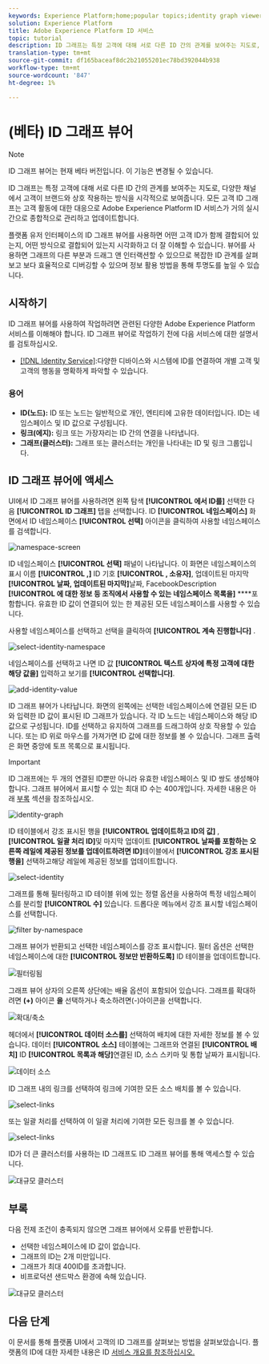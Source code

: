 ```yaml
---
keywords: Experience Platform;home;popular topics;identity graph viewer;Identity graph viewer;graph viewer;Graph viewer;identity namespace;Identity namespace;identity;Identity;Identity service;identity service
solution: Experience Platform
title: Adobe Experience Platform ID 서비스
topic: tutorial
description: ID 그래프는 특정 고객에 대해 서로 다른 ID 간의 관계를 보여주는 지도로, 다양한 채널에서 고객이 브랜드와 상호 작용하는 방식을 시각적으로 보여줍니다.
translation-type: tm+mt
source-git-commit: df165baceaf8dc2b21055201ec78bd392044b938
workflow-type: tm+mt
source-wordcount: '847'
ht-degree: 1%

---
```



# (베타) ID 그래프 뷰어

>[!NOTE]
>
>ID 그래프 뷰어는 현재 베타 버전입니다. 이 기능은 변경될 수 있습니다.

ID 그래프는 특정 고객에 대해 서로 다른 ID 간의 관계를 보여주는 지도로, 다양한 채널에서 고객이 브랜드와 상호 작용하는 방식을 시각적으로 보여줍니다. 모든 고객 ID 그래프는 고객 활동에 대한 대응으로 Adobe Experience Platform ID 서비스가 거의 실시간으로 종합적으로 관리하고 업데이트합니다.

플랫폼 유저 인터페이스의 ID 그래프 뷰어를 사용하면 어떤 고객 ID가 함께 결합되어 있는지, 어떤 방식으로 결합되어 있는지 시각화하고 더 잘 이해할 수 있습니다. 뷰어를 사용하면 그래프의 다른 부분과 드래그 앤 인터랙션할 수 있으므로 복잡한 ID 관계를 살펴보고 보다 효율적으로 디버깅할 수 있으며 정보 활용 방법을 통해 투명도를 높일 수 있습니다.

## 시작하기

ID 그래프 뷰어를 사용하여 작업하려면 관련된 다양한 Adobe Experience Platform 서비스를 이해해야 합니다. ID 그래프 뷰어로 작업하기 전에 다음 서비스에 대한 설명서를 검토하십시오.

- [[!DNL Identity Service]](../home.md):다양한 디바이스와 시스템에 ID를 연결하여 개별 고객 및 고객의 행동을 명확하게 파악할 수 있습니다.

### 용어

- **ID(노드):** ID 또는 노드는 일반적으로 개인, 엔티티에 고유한 데이터입니다. ID는 네임스페이스 및 ID 값으로 구성됩니다.
- **링크(에지):** 링크 또는 가장자리는 ID 간의 연결을 나타냅니다.
- **그래프(클러스터):** 그래프 또는 클러스터는 개인을 나타내는 ID 및 링크 그룹입니다.

## ID 그래프 뷰어에 액세스

UI에서 ID 그래프 뷰어를 사용하려면 왼쪽 탐색 **[!UICONTROL 에서 ID를]** 선택한 다음 **[!UICONTROL ID 그래프]** 탭을 선택합니다. ID **[!UICONTROL 네임스페이스]** 화면에서 ID 네임스페이스 **[!UICONTROL 선택]** 아이콘을 클릭하여 사용할 네임스페이스를 검색합니다.

![namespace-screen](../images/identity-graph-viewer/identity-namespace.png)

ID 네임스페이스 **[!UICONTROL 선택]** 패널이 나타납니다. 이 화면은 네임스페이스의 표시 이름 **[!UICONTROL ,]** ID 기호 **[!UICONTROL , 소유자]**, 업데이트된 마지막 **[!UICONTROL 날짜, 업데이트된 마지막]**&#x200B;날짜, FacebookDescription **[!UICONTROL 에 대한 정보 등 조직에서 사용할 수 있는 네임스페이스 목록을]** ****&#x200B;포함합니다. 유효한 ID 값이 연결되어 있는 한 제공된 모든 네임스페이스를 사용할 수 있습니다.

사용할 네임스페이스를 선택하고 선택을 클릭하여 **[!UICONTROL 계속 진행합니다]** .

![select-identity-namespace](../images/identity-graph-viewer/select-identity-namespace.png)

네임스페이스를 선택하고 나면 ID 값 **[!UICONTROL 텍스트 상자에 특정 고객에 대한 해당 값을]** 입력하고 보기를 **[!UICONTROL 선택합니다]**.

![add-identity-value](../images/identity-graph-viewer/identity-value-filled.png)

ID 그래프 뷰어가 나타납니다. 화면의 왼쪽에는 선택한 네임스페이스에 연결된 모든 ID와 입력한 ID 값이 표시된 ID 그래프가 있습니다. 각 ID 노드는 네임스페이스와 해당 ID 값으로 구성됩니다. ID를 선택하고 유지하여 그래프를 드래그하여 상호 작용할 수 있습니다. 또는 ID 위로 마우스를 가져가면 ID 값에 대한 정보를 볼 수 있습니다. 그래프 출력은 화면 중앙에 토프 목록으로 표시됩니다.

>[!IMPORTANT]
>
>ID 그래프에는 두 개의 연결된 ID뿐만 아니라 유효한 네임스페이스 및 ID 쌍도 생성해야 합니다. 그래프 뷰어에서 표시할 수 있는 최대 ID 수는 400개입니다. 자세한 내용은 아래 [부록](#appendix) 섹션을 참조하십시오.

![identity-graph](../images/identity-graph-viewer/graph-viewer.png)

ID 테이블에서 강조 표시된 행을 **[!UICONTROL 업데이트하고 ID의 값]** , **[!UICONTROL 일괄 처리 ID]**&#x200B;및 마지막 업데이트 **[!UICONTROL 날짜를 포함하는 오른쪽 레일에 제공된 정보를 업데이트하려면 ID]**&#x200B;테이블에서 **[!UICONTROL 강조 표시된 행을]** 선택하고해당 레일에 제공된 정보를 업데이트합니다.

![select-identity](../images/identity-graph-viewer/select-identity.png)

그래프를 통해 필터링하고 ID 테이블 위에 있는 정렬 옵션을 사용하여 특정 네임스페이스를 분리할 **[!UICONTROL 수]** 있습니다. 드롭다운 메뉴에서 강조 표시할 네임스페이스를 선택합니다.

![filter by-namespace](../images/identity-graph-viewer/filter-namespace.png)

그래프 뷰어가 반환되고 선택한 네임스페이스를 강조 표시합니다. 필터 옵션은 선택한 네임스페이스에 대한 **[!UICONTROL 정보만 반환하도록]** ID 테이블을 업데이트합니다.

![필터링됨](../images/identity-graph-viewer/filtered.png)

그래프 뷰어 상자의 오른쪽 상단에는 배율 옵션이 포함되어 있습니다. 그래프를 확대하려면 **(+)** 아이콘 **을** 선택하거나 축소하려면(-)아이콘을 선택합니다.

![확대/축소](../images/identity-graph-viewer/zoom.png)

헤더에서 **[!UICONTROL 데이터 소스를]** 선택하여 배치에 대한 자세한 정보를 볼 수 있습니다. 데이터 **[!UICONTROL 소스]** 테이블에는 그래프와 연결된 **[!UICONTROL 배치]** ID **[!UICONTROL 목록과 해당]**&#x200B;연결된 ID, 소스 스키마 및 통합 날짜가 표시됩니다.

![데이터 소스](../images/identity-graph-viewer/data-source-table.png)

ID 그래프 내의 링크를 선택하여 링크에 기여한 모든 소스 배치를 볼 수 있습니다.

![select-links](../images/identity-graph-viewer/select-edge.png)

또는 일괄 처리를 선택하여 이 일괄 처리에 기여한 모든 링크를 볼 수 있습니다.

![select-links](../images/identity-graph-viewer/select-batch.png)

ID가 더 큰 클러스터를 사용하는 ID 그래프도 ID 그래프 뷰어를 통해 액세스할 수 있습니다.

![대규모 클러스터](../images/identity-graph-viewer/large-cluster.png)

## 부록

다음 전제 조건이 충족되지 않으면 그래프 뷰어에서 오류를 반환합니다.

- 선택한 네임스페이스에 ID 값이 없습니다.
- 그래프의 ID는 2개 미만입니다.
- 그래프가 최대 400ID를 초과합니다.
- 비프로덕션 샌드박스 환경에 속해 있습니다.

![대규모 클러스터](../images/identity-graph-viewer/error-screen.png)

## 다음 단계

이 문서를 통해 플랫폼 UI에서 고객의 ID 그래프를 살펴보는 방법을 살펴보았습니다. 플랫폼의 ID에 대한 자세한 내용은 ID [서비스 개요를 참조하십시오.](../home.md)
